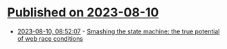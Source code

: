 # [Published on 2023-08-10](index.md)

* [2023-08-10, 08:52:07](https://lobste.rs/s/lekakp/smashing_state_machine_true_potential) - [Smashing the state machine: the true potential of web race conditions](https://portswigger.net/research/smashing-the-state-machine)
